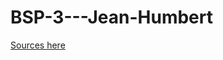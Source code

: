 # BSP-3---Jean-Humbert
[Sources here](https://github.com/humbert-jean/BSP-3---Jean-Humbert/blob/main/SOURCES.md)

